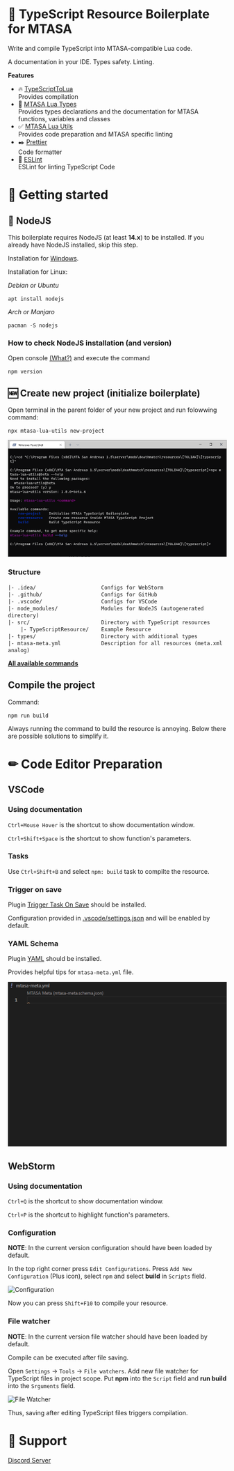 # 📄 TypeScript Resource Boilerplate for MTASA

Write and compile TypeScript into MTASA-compatible Lua code.

A documentation in your IDE. Types safety. Linting.

**Features**

-   🔥 [TypeScriptToLua](https://www.npmjs.com/package/typescript-to-lua)  
     Provides compilation
-   📓 [MTASA Lua Types](https://www.npmjs.com/package/mtasa-lua-types)  
     Provides types declarations and the documentation for MTASA functions, variables and classes
-   ✅ [MTASA Lua Utils](https://www.npmjs.com/package/mtasa-lua-utils)  
     Provides code preparation and MTASA specific linting
-   ✒️ [Prettier](https://www.npmjs.com/package/prettier)  
     Code formatter
-   👀 [ESLint](https://eslint.org/)  
     ESLint for linting TypeScript Code

# 🎈 Getting started

## 💠 NodeJS

This boilerplate requires NodeJS (at least **14.x**) to be installed.
If you already have NodeJS installed, skip this step.

Installation for [Windows](https://nodejs.org/en/download/).

Installation for Linux:

_Debian or Ubuntu_

```shell
apt install nodejs
```

_Arch or Manjaro_

```shell
pacman -S nodejs
```

### How to check NodeJS installation (and version)

Open console
[(What?)](https://www.howtogeek.com/235101/10-ways-to-open-the-command-prompt-in-windows-10/#:~:text=Press%20Windows%2BR%20to%20open,open%20an%20administrator%20Command%20Prompt.)
and execute the command

```shell
npm version
```

## 🆕 Create new project (initialize boilerplate)

Open terminal in the parent folder of your new project and run folowwing command:

```console
npx mtasa-lua-utils new-project
```

![](.docs/install.gif)

### Structure

```
|- .idea/                     Configs for WebStorm
|- .github/                   Configs for GitHub
|- .vscode/                   Configs for VSCode
|- node_modules/              Modules for NodeJS (autogenerated directory)
|- src/                       Directory with TypeScript resources
    |- TypeScriptResource/    Example Resource
|- types/                     Directory with additional types
|- mtasa-meta.yml             Description for all resources (meta.xml analog)
```

[**All available commands**](https://github.com/mtasa-typescript/mtasa-lua-utils#available-commands)

## Compile the project

Command:

```shell
npm run build
```

Always running the command to build the resource is annoying.
Below there are possible solutions to simplify it.

# ✏ Code Editor Preparation

## VSCode

### Using documentation

`Ctrl+Mouse Hover` is the shortcut to show documentation window.

`Ctrl+Shift+Space` is the shortcut to show function's parameters.

### Tasks

Use `Ctrl+Shift+B` and select `npm: build` task to compilte the resource.

### Trigger on save

Plugin [Trigger Task On Save](https://marketplace.visualstudio.com/items?itemName=Gruntfuggly.triggertaskonsave)
should be installed.

Configuration provided in [.vscode/settings.json](.vscode/settings.json) and will be enabled by default.

### YAML Schema

Plugin [YAML](https://marketplace.visualstudio.com/items?itemName=Gruntfuggly.triggertaskonsave)
should be installed.

Provides helpful tips for `mtasa-meta.yml` file.

![](.docs/mtasa_meta.gif)

## WebStorm

### Using documentation

`Ctrl+Q` is the shortcut to show documentation window.

`Ctrl+P` is the shortcut to highlight function's parameters.

### Configuration

**NOTE**: In the current version configuration should have been loaded by default.

In the top right corner press `Edit Configurations`.
Press `Add New Configuration` (Plus icon), select `npm` and select **build** in `Scripts` field.

![Configuration](https://i.imgur.com/79iD3fW.png)

Now you can press `Shift+F10` to compile your resource.

### File watcher

**NOTE**: In the current version file watcher should have been loaded by default.

Compile can be executed after file saving.

Open `Settings` -> `Tools` -> `File watchers`.
Add new file watcher for TypeScript files in project scope.
Put **npm** into the `Script` field and **run build** into the `Srguments` field.

![File Watcher](https://i.imgur.com/NuLtNH3.png)

Thus, saving after editing TypeScript files triggers compilation.

# 🚁 Support

[Discord Server](https://discord.com/invite/67vxSwhRT4)
